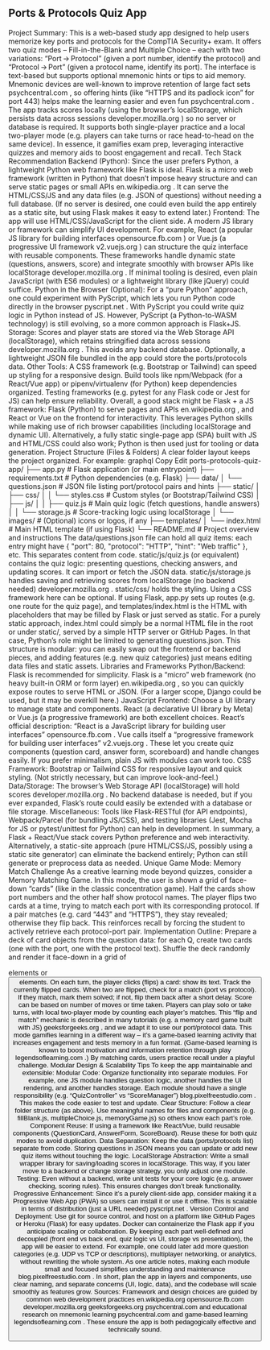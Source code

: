## Ports & Protocols Quiz App
Project Summary: This is a web-based study app designed to help users memorize key ports and protocols for the CompTIA Security+ exam. It offers two quiz modes – Fill-in-the-Blank and Multiple Choice – each with two variations: “Port → Protocol” (given a port number, identify the protocol) and “Protocol → Port” (given a protocol name, identify its port). The interface is text-based but supports optional mnemonic hints or tips to aid memory. Mnemonic devices are well-known to improve retention of large fact sets
psychcentral.com
, so offering hints (like “HTTPS and its padlock icon” for port 443) helps make the learning easier and even fun
psychcentral.com
. The app tracks scores locally (using the browser’s localStorage, which persists data across sessions
developer.mozilla.org
) so no server or database is required. It supports both single-player practice and a local two-player mode (e.g. players can take turns or race head-to-head on the same device). In essence, it gamifies exam prep, leveraging interactive quizzes and memory aids to boost engagement and recall.
Tech Stack Recommendation
Backend (Python): Since the user prefers Python, a lightweight Python web framework like Flask is ideal. Flask is a micro web framework (written in Python) that doesn’t impose heavy structure and can serve static pages or small APIs
en.wikipedia.org
. It can serve the HTML/CSS/JS and any data files (e.g. JSON of questions) without needing a full database. (If no server is desired, one could even build the app entirely as a static site, but using Flask makes it easy to extend later.)
Frontend: The app will use HTML/CSS/JavaScript for the client side. A modern JS library or framework can simplify UI development. For example, React (a popular JS library for building interfaces
opensource.fb.com
) or Vue.js (a progressive UI framework
v2.vuejs.org
) can structure the quiz interface with reusable components. These frameworks handle dynamic state (questions, answers, score) and integrate smoothly with browser APIs like localStorage
developer.mozilla.org
. If minimal tooling is desired, even plain JavaScript (with ES6 modules) or a lightweight library (like jQuery) could suffice.
Python in the Browser (Optional): For a “pure Python” approach, one could experiment with PyScript, which lets you run Python code directly in the browser
pyscript.net
. With PyScript you could write quiz logic in Python instead of JS. However, PyScript (a Python-to-WASM technology) is still evolving, so a more common approach is Flask+JS.
Storage: Scores and player stats are stored via the Web Storage API (localStorage), which retains stringified data across sessions
developer.mozilla.org
. This avoids any backend database. Optionally, a lightweight JSON file bundled in the app could store the ports/protocols data.
Other Tools: A CSS framework (e.g. Bootstrap or Tailwind) can speed up styling for a responsive design. Build tools like npm/Webpack (for a React/Vue app) or pipenv/virtualenv (for Python) keep dependencies organized. Testing frameworks (e.g. pytest for any Flask code or Jest for JS) can help ensure reliability.
Overall, a good stack might be Flask + a JS framework: Flask (Python) to serve pages and APIs
en.wikipedia.org
, and React or Vue on the frontend for interactivity. This leverages Python skills while making use of rich browser capabilities (including localStorage and dynamic UI). Alternatively, a fully static single-page app (SPA) built with JS and HTML/CSS could also work; Python is then used just for tooling or data generation.
Project Structure (Files & Folders)
A clear folder layout keeps the project organized. For example:
graphql
Copy
Edit
ports-protocols-quiz-app/
├── app.py              # Flask application (or main entrypoint)
├── requirements.txt    # Python dependencies (e.g. Flask)
├── data/
│   └── questions.json  # JSON file listing port/protocol pairs and hints
├── static/
│   ├── css/
│   │   └── styles.css  # Custom styles (or Bootstrap/Tailwind CSS)
│   ├── js/
│   │   ├── quiz.js     # Main quiz logic (fetch questions, handle answers)
│   │   └── storage.js  # Score-tracking logic using localStorage
│   └── images/         # (Optional) icons or logos, if any
├── templates/
│   └── index.html      # Main HTML template (if using Flask)
└── README.md           # Project overview and instructions
The data/questions.json file can hold all quiz items: each entry might have { "port": 80, "protocol": "HTTP", "hint": "Web traffic" }, etc. This separates content from code.
static/js/quiz.js (or equivalent) contains the quiz logic: presenting questions, checking answers, and updating scores. It can import or fetch the JSON data.
static/js/storage.js handles saving and retrieving scores from localStorage (no backend needed)
developer.mozilla.org
.
static/css/ holds the styling. Using a CSS framework here can be optional.
If using Flask, app.py sets up routes (e.g. one route for the quiz page), and templates/index.html is the HTML with placeholders that may be filled by Flask or just served as static.
For a purely static approach, index.html could simply be a normal HTML file in the root or under static/, served by a simple HTTP server or GitHub Pages. In that case, Python’s role might be limited to generating questions.json.
This structure is modular: you can easily swap out the frontend or backend pieces, and adding features (e.g. new quiz categories) just means editing data files and static assets.
Libraries and Frameworks
Python/Backend: Flask is recommended for simplicity. Flask is a “micro” web framework (no heavy built-in ORM or form layer)
en.wikipedia.org
, so you can quickly expose routes to serve HTML or JSON. (For a larger scope, Django could be used, but it may be overkill here.)
JavaScript Frontend: Choose a UI library to manage state and components. React (a declarative UI library by Meta) or Vue.js (a progressive framework) are both excellent choices. React’s official description: “React is a JavaScript library for building user interfaces”
opensource.fb.com
. Vue calls itself a “progressive framework for building user interfaces”
v2.vuejs.org
. These let you create quiz components (question card, answer form, scoreboard) and handle changes easily. If you prefer minimalism, plain JS with modules can work too.
CSS Framework: Bootstrap or Tailwind CSS for responsive layout and quick styling. (Not strictly necessary, but can improve look-and-feel.)
Data/Storage: The browser’s Web Storage API (localStorage) will hold scores
developer.mozilla.org
. No backend database is needed, but if you ever expanded, Flask’s route could easily be extended with a database or file storage.
Miscellaneous: Tools like Flask-RESTful (for API endpoints), Webpack/Parcel (for bundling JS/CSS), and testing libraries (Jest, Mocha for JS or pytest/unittest for Python) can help in development.
In summary, a Flask + React/Vue stack covers Python preference and web interactivity. Alternatively, a static-site approach (pure HTML/CSS/JS, possibly using a static site generator) can eliminate the backend entirely; Python can still generate or preprocess data as needed.
Unique Game Mode: Memory Match Challenge
As a creative learning mode beyond quizzes, consider a Memory Matching Game. In this mode, the user is shown a grid of face-down “cards” (like in the classic concentration game). Half the cards show port numbers and the other half show protocol names. The player flips two cards at a time, trying to match each port with its corresponding protocol. If a pair matches (e.g. card “443” and “HTTPS”), they stay revealed; otherwise they flip back. This reinforces recall by forcing the student to actively retrieve each protocol-port pair. Implementation Outline:
Prepare a deck of card objects from the question data: for each Q, create two cards (one with the port, one with the protocol text).
Shuffle the deck randomly and render it face-down in a grid of <div> elements or <button> elements.
On each turn, the player clicks (flips) a card: show its text. Track the currently flipped cards.
When two are flipped, check for a match (port vs protocol). If they match, mark them solved; if not, flip them back after a short delay.
Score can be based on number of moves or time taken. Players can play solo or take turns, with local two-player mode by counting each player’s matches.
This “flip and match” mechanic is described in many tutorials (e.g. a memory card game built with JS)
geeksforgeeks.org
, and we adapt it to use our port/protocol data.
This mode gamifies learning in a different way – it’s a game-based learning activity that increases engagement and tests memory in a fun format. (Game-based learning is known to boost motivation and information retention through play
legendsoflearning.com
.) By matching cards, users practice recall under a playful challenge.
Modular Design & Scalability Tips
To keep the app maintainable and extensible:
Modular Code: Organize functionality into separate modules. For example, one JS module handles question logic, another handles the UI rendering, and another handles storage. Each module should have a single responsibility (e.g. “QuizController” vs “ScoreManager”)
blog.pixelfreestudio.com
. This makes the code easier to test and update.
Clear Structure: Follow a clear folder structure (as above). Use meaningful names for files and components (e.g. fillBlank.js, multipleChoice.js, memoryGame.js) so others know each part’s role.
Component Reuse: If using a framework like React/Vue, build reusable components (QuestionCard, AnswerForm, ScoreBoard). Reuse these for both quiz modes to avoid duplication.
Data Separation: Keep the data (ports/protocols list) separate from code. Storing questions in JSON means you can update or add new quiz items without touching the logic.
LocalStorage Abstraction: Write a small wrapper library for saving/loading scores in localStorage. This way, if you later move to a backend or change storage strategy, you only adjust one module.
Testing: Even without a backend, write unit tests for your core logic (e.g. answer checking, scoring rules). This ensures changes don’t break functionality.
Progressive Enhancement: Since it’s a purely client-side app, consider making it a Progressive Web App (PWA) so users can install it or use it offline. This is scalable in terms of distribution (just a URL needed)
pyscript.net
.
Version Control and Deployment: Use git for source control, and host on a platform like GitHub Pages or Heroku (Flask) for easy updates. Docker can containerize the Flask app if you anticipate scaling or collaboration.
By keeping each part well-defined and decoupled (front end vs back end, quiz logic vs UI, storage vs presentation), the app will be easier to extend. For example, one could later add more question categories (e.g. UDP vs TCP or descriptions), multiplayer networking, or analytics, without rewriting the whole system. As one article notes, making each module small and focused simplifies understanding and maintenance
blog.pixelfreestudio.com
. In short, plan the app in layers and components, use clear naming, and separate concerns (UI, logic, data), and the codebase will scale smoothly as features grow. Sources: Framework and design choices are guided by common web development practices
en.wikipedia.org
opensource.fb.com
developer.mozilla.org
geeksforgeeks.org
psychcentral.com
 and educational research on mnemonic learning
psychcentral.com
 and game-based learning
legendsoflearning.com
. These ensure the app is both pedagogically effective and technically sound.
